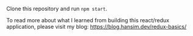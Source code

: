 Clone this repository and run `npm start`.

To read more about what I learned from building this react/redux application, please visit my blog: https://blog.hansim.dev/redux-basics/
